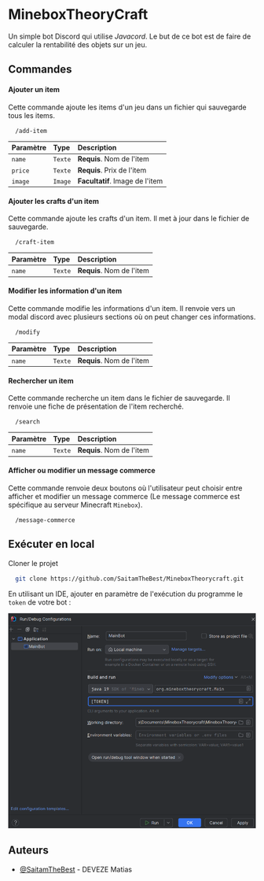 
# MineboxTheoryCraft

Un simple bot Discord qui utilise *Javacord*. Le but de ce bot est de faire de calculer la rentabilité des objets sur un jeu.  


## Commandes

#### Ajouter un item

Cette commande ajoute les items d'un jeu dans un fichier qui sauvegarde tous les items.

```
  /add-item
```

| Paramètre | Type     | Description                |
| :-------- | :------- | :------------------------- |
| `name` | `Texte` | **Requis**. Nom de l'item |
| `price` | `Texte` | **Requis**. Prix de l'item |
| `image` | `Image` | **Facultatif**. Image de l'item |

#### Ajouter les crafts d'un item

Cette commande ajoute les crafts d'un item. Il met à jour dans le fichier de sauvegarde.

```
  /craft-item
```

| Paramètre | Type     | Description                |
| :-------- | :------- | :------------------------- |
| `name` | `Texte` | **Requis**. Nom de l'item  |

#### Modifier les information d'un item

Cette commande modifie les informations d'un item. Il renvoie vers un modal discord avec plusieurs sections où on peut changer ces informations.

```
  /modify
```

| Paramètre | Type     | Description                |
| :-------- | :------- | :------------------------- |
| `name` | `Texte` | **Requis**. Nom de l'item |

#### Rechercher un item

Cette commande recherche un item dans le fichier de sauvegarde. Il renvoie une fiche de présentation de l'item recherché.

```
  /search
```

| Paramètre | Type     | Description                |
| :-------- | :------- | :------------------------- |
| `name` | `Texte` | **Requis**. Nom de l'item |

#### Afficher ou modifier un message commerce

Cette commande renvoie deux boutons où l'utilisateur peut choisir entre afficher et modifier un message commerce (Le message commerce est spécifique au serveur Minecraft `Minebox`).

```
  /message-commerce
```



## Exécuter en local

Cloner le projet 

```bash
  git clone https://github.com/SaitamTheBest/MineboxTheorycraft.git
```

En utilisant un IDE, ajouter en paramètre de l'exécution du programme le `token` de votre bot :

![screeshot_configuration](https://github.com/SaitamTheBest/MineboxTheorycraft/blob/main/images/screeshot_configuration.png)



## Auteurs

- [@SaitamTheBest](https://github.com/SaitamTheBest) - DEVEZE Matias

